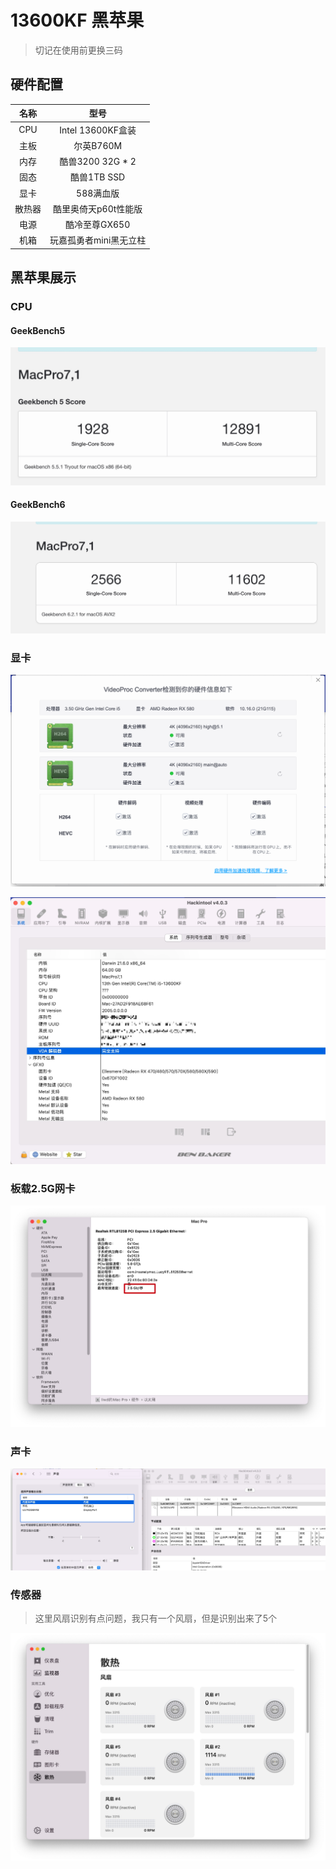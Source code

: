 # 13600KF 黑苹果

> 切记在使用前更换三码

## 硬件配置

| 名称 | 型号 |
|:-:|:-:|
| CPU | Intel 13600KF盒装 |
| 主板 | 尔英B760M |
| 内存 | 酷兽3200 32G * 2 |
| 固态 | 酷兽1TB SSD |
| 显卡 | 588满血版 |
| 散热器 | 酷里奥倚天p60t性能版 |
| 电源 | 酷冷至尊GX650 |
| 机箱 | 玩嘉孤勇者mini黑无立柱 |

## 黑苹果展示

### CPU 

#### GeekBench5
![](img/geekbench5.jpg)

#### GeekBench6
![](img/geekbench6.jpg)

### 显卡

![](img/videoproc.png)

![](img/hackintool.jpg)

### 板载2.5G网卡

![](img/network.jpg)

### 声卡

![](img/audio.jpg)

### 传感器

> 这里风扇识别有点问题，我只有一个风扇，但是识别出来了5个

![](img/fan.jpg)